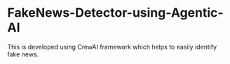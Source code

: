 # FakeNews-Detector-using-Agentic-AI
This is developed using CrewAI framework which helps to easily identify fake news.
